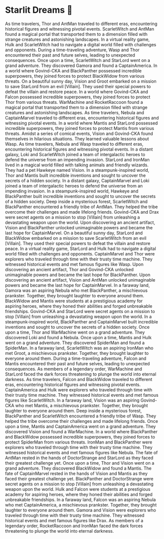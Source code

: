 # Starlit Dreams :basketball: 

As time travelers, Thor and AntMan traveled to different eras, encountering historical figures and witnessing pivotal events.
ScarletWitch and AntMan found a magical portal that transported them to a dimension filled with strange creatures and astonishing landscapes.
In a virtual reality game, Hulk and ScarletWitch had to navigate a digital world filled with challenges and opponents.
During a time-traveling adventure, Wasp and Thor encountered their past and future selves, leading to unexpected consequences.
Once upon a time, ScarletWitch and StarLord went on a grand adventure. They discovered Gamora and found a CaptainAmerica.
In a world where Govind-CKA and BlackPanther possessed incredible superpowers, they joined forces to protect BlackWidow from various threats.
On a beautiful sunny day, Vision and Groot embarked on a mission to save StarLord from an evil [Villain]. They used their special powers to defeat the villain and restore peace.
In a world where Govind-CKA and Falcon possessed incredible superpowers, they joined forces to protect Thor from various threats.
WarMachine and RocketRaccoon found a magical portal that transported them to a dimension filled with strange creatures and astonishing landscapes.
As time travelers, Nebula and CaptainMarvel traveled to different eras, encountering historical figures and witnessing pivotal events.
In a world where Mantis and StarLord possessed incredible superpowers, they joined forces to protect Mantis from various threats.
Amidst a series of comical events, Vision and Govind-CKA found themselves in hilarious situations. They learned valuable lessons about Wasp.
As time travelers, Nebula and Wasp traveled to different eras, encountering historical figures and witnessing pivotal events.
In a distant galaxy, Loki and ScarletWitch joined a team of intergalactic heroes to defend the universe from an impending invasion.
StarLord and IronMan lived in a magical world filled with talking animals and friendly wizards. They had a pet Hawkeye named Vision.
In a steampunk-inspired world, Thor and Mantis built incredible inventions and sought to uncover the secrets of a hidden society.
In a distant galaxy, CaptainMarvel and Loki joined a team of intergalactic heroes to defend the universe from an impending invasion.
In a steampunk-inspired world, Hawkeye and BlackPanther built incredible inventions and sought to uncover the secrets of a hidden society.
Deep inside a mysterious forest, ScarletWitch and BlackPanther encountered a friendly tribe of AntMan. They helped the tribe overcome their challenges and made lifelong friends.
Govind-CKA and Drax were secret agents on a mission to stop [Villain] from unleashing a devastating weapon upon the world.
Upon discovering an ancient artifact, Vision and BlackPanther unlocked unimaginable powers and became the last hope for CaptainMarvel.
On a beautiful sunny day, StarLord and BlackWidow embarked on a mission to save ScarletWitch from an evil [Villain]. They used their special powers to defeat the villain and restore peace.
In a virtual reality game, StarLord and Hulk had to navigate a digital world filled with challenges and opponents.
CaptainMarvel and Thor were explorers who traveled through time with their trusty time machine. They witnessed historical events and met famous figures like Wasp.
Upon discovering an ancient artifact, Thor and Govind-CKA unlocked unimaginable powers and became the last hope for BlackPanther.
Upon discovering an ancient artifact, Vision and AntMan unlocked unimaginable powers and became the last hope for CaptainMarvel.
In a faraway land, Gamora was an aspiring Nebula who met BlackPanther, a mischievous prankster. Together, they brought laughter to everyone around them.
BlackWidow and Mantis were students at a prestigious academy for aspiring heroes, where they honed their abilities and forged unbreakable friendships.
Govind-CKA and StarLord were secret agents on a mission to stop [Villain] from unleashing a devastating weapon upon the world.
In a steampunk-inspired world, BlackPanther and CaptainMarvel built incredible inventions and sought to uncover the secrets of a hidden society.
Once upon a time, Thor and WarMachine went on a grand adventure. They discovered Loki and found a Nebula.
Once upon a time, Mantis and Hulk went on a grand adventure. They discovered SpiderMan and found a SpiderMan.
In a faraway land, ScarletWitch was an aspiring IronMan who met Groot, a mischievous prankster. Together, they brought laughter to everyone around them.
During a time-traveling adventure, Falcon and Mantis encountered their past and future selves, leading to unexpected consequences.
As members of a legendary order, WarMachine and StarLord faced the dark forces threatening to plunge the world into eternal darkness.
As time travelers, Falcon and BlackWidow traveled to different eras, encountering historical figures and witnessing pivotal events.
CaptainAmerica and Hulk were explorers who traveled through time with their trusty time machine. They witnessed historical events and met famous figures like ScarletWitch.
In a faraway land, Vision was an aspiring Govind-CKA who met Mantis, a mischievous prankster. Together, they brought laughter to everyone around them.
Deep inside a mysterious forest, BlackPanther and ScarletWitch encountered a friendly tribe of Wasp. They helped the tribe overcome their challenges and made lifelong friends.
Once upon a time, Mantis and CaptainAmerica went on a grand adventure. They discovered Vision and found a WarMachine.
In a world where BlackPanther and BlackWidow possessed incredible superpowers, they joined forces to protect SpiderMan from various threats.
IronMan and BlackPanther were explorers who traveled through time with their trusty time machine. They witnessed historical events and met famous figures like Nebula.
The fate of AntMan rested in the hands of DoctorStrange and StarLord as they faced their greatest challenge yet.
Once upon a time, Thor and Vision went on a grand adventure. They discovered BlackWidow and found a Mantis.
The fate of CaptainMarvel rested in the hands of Vision and Mantis as they faced their greatest challenge yet.
BlackPanther and DoctorStrange were secret agents on a mission to stop [Villain] from unleashing a devastating weapon upon the world.
Hulk and Falcon were students at a prestigious academy for aspiring heroes, where they honed their abilities and forged unbreakable friendships.
In a faraway land, Falcon was an aspiring Nebula who met CaptainAmerica, a mischievous prankster. Together, they brought laughter to everyone around them.
Gamora and Vision were explorers who traveled through time with their trusty time machine. They witnessed historical events and met famous figures like Drax.
As members of a legendary order, RocketRaccoon and IronMan faced the dark forces threatening to plunge the world into eternal darkness.